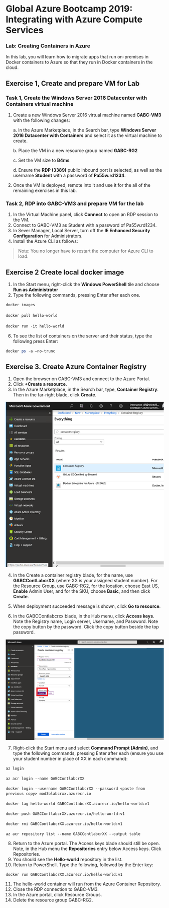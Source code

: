 ﻿# Global Azure Bootcamp 2019: Integrating with Azure Compute Services

### Lab: Creating Containers in Azure

In this lab, you will learn how to migrate apps that run on-premises in Docker containers to Azure so that they run in Docker containers in the cloud.

## Exercise 1, Create and prepare VM for Lab

### Task 1, Create the Windows Server 2016 Datacenter with Containers virtual machine

1.  Create a new Windows Server 2016 virtual machine named **GABC-VM3** with the following changes:

    a. In the Azure Marketplace, in the Search bar, type **Windows Server 2016 Datacenter with Containers** and select it as the virtual machine to create.
       
    b. Place the VM in a new resource group named **GABC-RG2**
    
    c. Set the VM size to **B4ms**
    
    d.  Ensure the **RDP (3389)** public inbound port is selected, as well as the username **Student** with a password of **Pa55w.rd1234**.

2. Once the VM is deployed, remote into it and use it for the all of the remaining exercises in this lab.


### Task 2, RDP into GABC-VM3 and prepare VM for the lab

1.	In the Virtual Machine panel, click **Connect** to open an RDP session to the VM.
2.	Connect to GABC-VM3 as Student with a password of Pa55w.rd1234.
3.  In Sever Manager, Local Server, turn off the **IE Enhanced Security Configuration** for Administrators.
4. 	Install the Azure CLI as follows:  

>Note:  You no longer have to restart the computer for Azure CLI to load.

## Exercise 2  Create local docker image
1.	In the Start menu, right-click the **Windows PowerShell** tile and choose **Run as Administrator**
5.	Type the following commands, pressing Enter after each one.

```powershell
docker images

docker pull hello-world

docker run -it hello-world
```

6.	To see the list of containers on the server and their status, type the following press Enter:

```powershell
docker ps -a –no-trunc
```

## Exercise 3.  Create Azure Container Registry


1.	Open the browser on GABC-VM3 and connect to the Azure Portal.
2.	Click **+Create a resource**.
3.	In the Azure Marketplace, in the Search bar, type, **Container Registry**.  Then in the far-right blade, click **Create**.

![](\Labfiles\Images\ContainerReg.PNG)

4.	In the Create a container registry blade, for the name, use **GABCContLabcrXX** (where XX is your assigned student number).  For the Resource Group, use GABC-RG2, for the location, choose East US, **Enable** Admin User, and for the SKU, choose **Basic**, and then click **Create**.

5.	When deployment succeeded message is shown, click **Go to resource**.

6.	In the GABCContlabcrxx blade, in the Hub menu, click **Access keys**.  Note the Registry name, Login server, Username, and Password.  Note the copy button by the password.  Click the copy button beside the top password.

![](Labfiles\Images\CreateContainerReg.PNG)
 
7.	Right-click the Start menu and select **Command Prompt (Admin)**, and type the following commands, pressing Enter after each (ensure you use your student number in place of XX in each command):

```
az login 

az acr login --name GABCContlabcrXX

docker login --username GABCContlabcrXX --password <paste from previous copy> mod3blabcrxx.azurecr.io

docker tag hello-world GABCContlabcrXX.azurecr.io/hello-world:v1

docker push GABCContlabcrXX.azurecr.io/hello-world:v1

docker rmi GABCContlabcrXX.azurecr.io/hello-world:v1

az acr repository list --name GABCContlabcrXX --output table
```

8.	Return to the Azure portal.  The Access keys blade should still be open.  Note, in the Hub menu the **Repositories** entry below Access keys.  Click Repositories.
9.	You should see the **Hello-world** repository in the list.
10.	Return to PowerShell.  Type the following, followed by the Enter key:

```
docker run GABCContlabcrXX.azurecr.io/hello-world:v1
```
11.	The hello-world container will run from the Azure Container Repository.
12.	Close the RDP connection to GABC-VM3.
13. In the Azure portal, click Resource Groups.
14.	Delete the resource group GABC-RG2.

